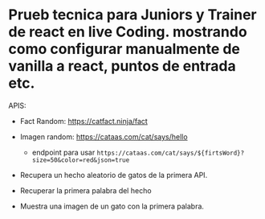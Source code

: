 # Prueb tecnica para Juniors y Trainer de react en live Coding. mostrando como configurar manualmente de vanilla a react, puntos de entrada etc.

APIS:
- Fact Random: https://catfact.ninja/fact
- Imagen random: https://cataas.com/cat/says/hello
    - endpoint para usar `https://cataas.com/cat/says/${firtsWord}?size=50&color=red&json=true`

- Recupera un hecho aleatorio de gatos de la primera API.
- Recuperar la primera palabra del hecho
- Muestra una imagen de un gato con la primera palabra.
